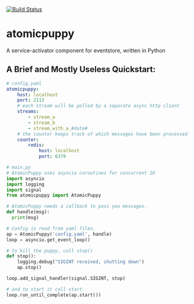 [![Build Status](https://travis-ci.org/madedotcom/atomicpuppy.svg?branch=master)](https://travis-ci.org/madedotcom/atomicpuppy)
# atomicpuppy
A service-activator component for eventstore, written in Python


## A Brief and Mostly Useless Quickstart:

```yaml
# config.yaml
atomicpuppy:
    host: localhost
    port: 2113
    # each stream will be polled by a separate async http client
    streams:
        - stream_a
        - stream_b
        - stream_with_a_#date#
    # the counter keeps track of which messages have been processed
    counter:
        redis:
            host: localhost
            port: 6379
```


```python
# main.py
# AtomicPuppy uses asyncio coroutines for concurrent IO
import asyncio
import logging
import signal
from atomicpuppy import AtomicPuppy

# AtomicPuppy needs a callback to pass you messages.
def handle(msg):
  print(msg)

# Config is read from yaml files.
ap = AtomicPuppy('config.yaml', handle)
loop = asyncio.get_event_loop()

# to kill the puppy, call stop()
def stop():
    logging.debug("SIGINT received, shutting down")
    ap.stop()

loop.add_signal_handler(signal.SIGINT, stop)

# and to start it call start.
loop.run_until_complete(ap.start())
```
